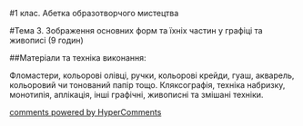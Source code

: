 <div id="hypercomments_widget" class="js-hypercomments-widget invisible"></div>

#1 клас. Абетка образотворчого мистецтва

#Тема 3.  Зображення основних форм та їхніх частин у графіці та живописі (9 годин)


##Матеріали та техніка виконання:

Фломастери, кольорові олівці, ручки, кольорові крейди, гуаш, акварель, кольоровий чи тонований папір тощо. Кляксографія, техніка набризку, монотипія, аплікація, інші графічні, живописні та змішані техніки.


<div class="js-hypercomments-container">
    <a href="http://hypercomments.com" class="hc-link" title="comments widget">comments powered by HyperComments</a>
</div>